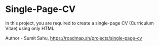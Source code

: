 # Single-Page-CV
In this project, you are required to create a single-page CV (Curriculum Vitae) using only HTML.

Author - Sumit Sahu,
https://roadmap.sh/projects/single-page-cv
